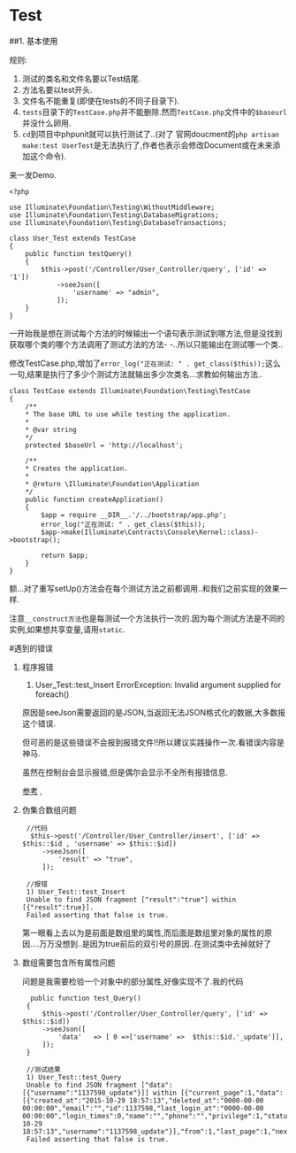 # Test

##1. 基本使用

规则:

1. 测试的类名和文件名要以Test结尾.
2. 方法名要以test开头. 
3. 文件名不能重复(即使在tests的不同子目录下).
4. `tests`目录下的`TestCase.php`并不能删除.然而`TestCase.php`文件中的`$baseurl`并没什么卵用.
5. `cd`到项目中phpunit就可以执行测试了..(对了 官网doucment的`php artisan make:test UserTest`是无法执行了,作者也表示会修改Document或在未来添加这个命令).


来一发Demo.

	<?php

	use Illuminate\Foundation\Testing\WithoutMiddleware;
	use Illuminate\Foundation\Testing\DatabaseMigrations;
	use Illuminate\Foundation\Testing\DatabaseTransactions;

	class User_Test extends TestCase
	{
    	public function testQuery()
    	{
        	$this->post('/Controller/User_Controller/query', ['id' => '1'])
            	->seeJson([
                	'username' => "admin",
            	]);
    	}
	}
	
一开始我是想在测试每个方法的时候输出一个语句表示测试到哪方法,但是没找到获取哪个类的哪个方法调用了测试方法的方法- -..所以只能输出在测试哪一个类..

修改TestCase.php,增加了`error_log("正在测试: " . get_class($this));`这么一句,结果是执行了多少个测试方法就输出多少次类名...求教如何输出方法..

	class TestCase extends Illuminate\Foundation\Testing\TestCase
	{
    	/**
     	* The base URL to use while testing the application.
     	*
    	* @var string
     	*/
    	protected $baseUrl = 'http://localhost';

    	/**
     	* Creates the application.
     	*
     	* @return \Illuminate\Foundation\Application
     	*/
    	public function createApplication()
    	{
        	$app = require __DIR__.'/../bootstrap/app.php';
        	error_log("正在测试: " . get_class($this));
        	$app->make(Illuminate\Contracts\Console\Kernel::class)->bootstrap();

        	return $app;
    	}
	}
	
额...对了重写setUp()方法会在每个测试方法之前都调用..和我们之前实现的效果一样.

注意`__construct方法`也是每测试一个方法执行一次的.因为每个测试方法是不同的实例,如果想共享变量,请用`static`.


#遇到的错误

1. 程序报错

	1) User_Test::test_Insert
	ErrorException: Invalid argument supplied for foreach()
	
	原因是seeJson需要返回的是JSON,当返回无法JSON格式化的数据,大多数报这个错误.

	但可恶的是这些错误不会报到报错文件!!所以建议实践操作一次.看错误内容是神马.

	虽然在控制台会显示报错,但是偶尔会显示不全所有报错信息.

	[参考](http://stackoverflow.com/questions/31921451/laravel-5-1-phpunit-api-test-returns-always-invalid-argument-error-foreach)	,

2. 伪集合数组问题
		
		//代码
		 $this->post('/Controller/User_Controller/insert', ['id' =>  $this::$id , 'username' => $this::$id])
            ->seeJson([
                'result' => "true",
            ]);
		
		//报错
		1) User_Test::test_Insert
		Unable to find JSON fragment ["result":"true"] within [{"result":true}].
		Failed asserting that false is true.
		
	第一眼看上去以为是前面是数组里的属性,而后面是数组里对象的属性的原因....万万没想到..是因为true前后的双引号的原因..在测试类中去掉就好了	
	
3. 数组需要包含所有属性问题

	问题是我需要检验一个对象中的部分属性,好像实现不了.我的代码
	
		 public function test_Query()
    	{
        	$this->post('/Controller/User_Controller/query', ['id' => $this::$id])
            ->seeJson([
                'data'   => [ 0 =>['username' =>  $this::$id.'_update']],
            ]);
    	}
		
		//测试结果
		1) User_Test::test_Query
		Unable to find JSON fragment ["data":[{"username":"1137598_update"}]] within [{"current_page":1,"data":[{"created_at":"2015-10-29 18:57:13","deleted_at":"0000-00-00 00:00:00","email":"","id":1137598,"last_login_at":"0000-00-00 00:00:00","login_times":0,"name":"","phone":"","privilege":1,"status":0,"updated_at":"2015-10-29 18:57:13","username":"1137598_update"}],"from":1,"last_page":1,"next_page_url":null,"per_page":20,"prev_page_url":null,"to":1,"total":1}].
		Failed asserting that false is true.	